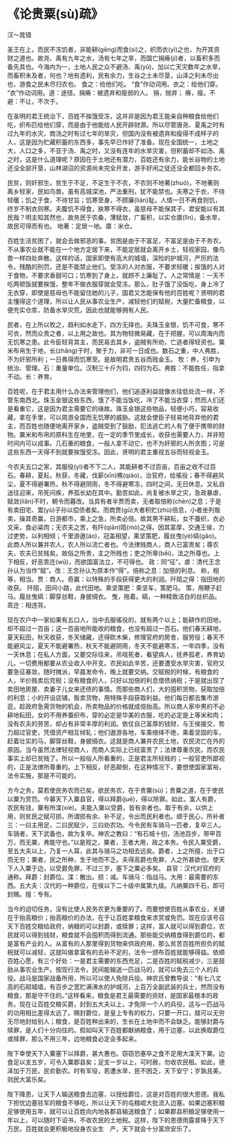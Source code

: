 # 《论贵粟(sù)疏》

<span class="r">汉～晁错

<link href="../../css/style.css" rel="stylesheet" type="text/css" />

<div class="p">

圣王在上，而民不冻饥者，非能耕(gēng)而食(sì)之，织而衣(yì)之也，为开其资财之道也。故尧、禹有九年之水，汤有七年之旱，而国亡捐瘠(jí)者，以畜积多而备先具也。今海内为一，土地人民之众不避汤、禹(yǔ)，加以亡天灾数年之水旱，而畜积未及者，何也？地有遗利，民有余力，生谷之土未尽垦，山泽之利未尽出也，游食之民未尽归农也。
<span class="comment">
食之：给他们吃。 “食”作动词用。衣之：给他们穿。 “衣”作动词用。道：途径。捐瘠：被遗弃和瘦弱的人。 捐，抛弃； 瘠，瘦。不避：不让，不次于。
</span>

<div class="translation">

在圣明的君王统治下，百姓不挨饿受冻，这并非是因为君王能亲自种粮食给他们吃，织布匹给他们穿，而是由于他能给人民开辟财源。所以尽管唐尧、夏禹之时有过九年的水灾，商汤之时有过七年的旱灾，但国内没有被遗弃和瘦得不成样子的人，这是因为贮藏积蓄的东西多，事先早已作好了准备。现在全国统一，土地之大，人口之多，不亚于汤、禹之时，又没有连年的水旱灾害，但积蓄却不如汤、禹之时，这是什么道理呢？原因在于土地还有潜力，百姓还有余力，能长谷物的土地还没全部开垦，山林湖沼的资源尚未完全开发，游手好闲之徒还没全都回乡务农。

</div>

民贫，则奸邪生。贫生于不足，不足生于不农，不农则不地著(zhuó)，不地著则离乡轻家，民如鸟兽。虽有高城深池，严法重刑，犹不能禁也。夫寒之于衣，不待轻暖；饥之于食，不待甘旨；饥寒至身，不顾廉(lián)耻。人情一日不再食则饥，终岁不制衣则寒。夫腹饥不得食，肤寒不得衣，虽慈母不能保其子，君安能以有其民哉？明主知其然也，故务民于农桑，薄赋敛，广畜积，以实仓廪(lǐn)，备水旱， 故民可得而有也。
<span class="comment">
地著：定居一地。廪：米仓。
</span>

<div class="translation">

百姓生活贫困了，就会去做邪恶的事。贫困是由于不富足，不富足是由于不务农，不从事农业就不能在一个地方定居下来，不能定居就会离开乡土，轻视家园，像鸟兽一样四处奔散。这样的话，国家即使有高大的城墙，深险的护城河，严厉的法令，残酷的刑罚，还是不能禁止他们。受冻的人对衣服，不要求轻暖；挨饿的人对于食物，不要求香甜可口；饥寒到了身上，就顾不上廉耻了。人之常情是：一天不吃两顿饭就要挨饿，整年不做衣服穿就会受冻。那么，肚子饿了没饭吃，身上冷了无衣穿，即使是慈母也不能留住她的儿子，国君又怎能保有他的百姓呢？贤明的君主懂得这个道理，所以让人民从事农业生产，减轻他们的赋税，大量贮备粮食，以便充实仓库，防备水旱灾荒，因此也就能够拥有人民。

</div>

民者，在上所以牧之，趋利如水走下，四方无择也。夫珠玉金银，饥不可食，寒不可衣，然而众贵之者，以上用之故也。其为物轻微易藏，在于把握，可以周海内而无饥寒之患。此令臣轻背其主，而民易去其乡，盗贼有所劝，亡逃者得轻资也。粟米布帛生于地，长(zhǎng)于时，聚于力，非可一日成也。数石之重，中人弗胜，不为奸邪所利；一日弗得而饥寒至。是故明君贵五谷而贱金玉。
<span class="comment">
牧：养，引申为统治、管理。石：重量单位。汉制三十斤为钧，四钧为石。弗胜：不能胜任，指拿不动。长：养育。
</span>

<div class="translation">


百姓呢，在于君主用什么办法来管理他们，他们追逐利益就像水往低处流一样，不管东南西北。珠玉金银这些东西，饿了不能当饭吃，冷了不能当衣穿；然而人们还是看重它，这是因为君主需要它的缘故。珠玉金银这些物品，轻便小巧，容易收藏，拿在手里，可以周游全国而无饥寒的威胁。这就会使臣子轻易地背弃他的君主，而百姓也随便地离开家乡，盗贼受到了鼓励，犯法逃亡的人有了便于携带的财物。粟米和布帛的原料生在地里，在一定的季节里成长，收获也需要人力，并非短时间内可以成事。几石重的粮食，一般人拿不动它，也不为奸邪的人所贪图；可是这些东西一天得不到就要挨饿受冻。因此，贤明的君主重视五谷而轻视金玉。

</div>

今农夫五口之家，其服役(yì)者不下二人，其能耕者不过百亩，百亩之收不过百石。春耕，夏耘，秋获，冬藏，伐薪(xīn)樵(qiáo)，治官府，给徭役；春不得避风尘，夏不得避署热，秋不得避阴雨，冬不得避寒冻，四时之间，无日休息。又私自送往迎来，吊死问疾，养孤长幼在其中。勤苦如此，尚复被水旱之灾，急政暴虐，赋敛(liǎn)不时，朝令而暮改。当具有者半贾而卖，无者取倍称(chèn)之息；于是有卖田宅、鬻(yù)子孙以偿债者矣。而商贾(gǔ)大者积贮(zhù)倍息，小者坐列贩卖，操其奇赢，日游都市，乘上之急，所卖必倍。故其男不耕耘，女不蚕织，衣必文采，食必粱肉；无农夫之苦，有阡(qiān)陌(mò)之得。因其富厚，交通王侯，力过吏势，以利相倾；千里游遨(áo)，冠盖相望，乘坚策肥，履丝曳(yè)缟(gǎo)。此商人所以兼并农人，农人所以流亡者也。今法律贱商人，商人已富贵矣；尊农夫，农夫已贫贱矣。故俗之所贵，主之所贱也；吏之所卑(bēi)，法之所尊也。上下相反，好恶乖迕(wǔ)，而欲国富法立，不可得也。
<span class="comment">
政：同“征”。虐：清代王念孙认为当作“赋”。改：王念孙认为原本作“得”。倍称之息：加倍的利息。 称，相等，相当。贾：商人。奇赢：以特殊的手段获得更大的利润。阡陌之得：指田地的收获。 阡陌，田间小路，此代田地。乘坚策肥：乘坚车，策肥马。 策，用鞭子赶马。履丝曳缟：脚穿丝鞋，身披绸衣。 曳，拖着。缟，一种精致洁白的丝织品。乖迕：相违背。
</span>

<div class="translation">

现在农户中一家如果有五口人，当中去服徭役的，就有两个以上；能耕作的田地，却不超过一百亩；这一百亩地所能收的粮食，也没有超过一百石。他们春天耕地，夏天耘田，秋天收获，冬天储藏，还得砍木柴，修理官府的房舍，服劳役；春天不能避风尘，夏天不能避署热，秋天不能避阴雨，冬天不能避寒冻，一年四季，没有一天休息；在私人方面，又要交际往来，吊唁死者，看望病人，抚养孤老，养育幼儿，一切费用都要从农业收入中开支。农民如此辛苦，还要遭受水旱灾害，官府又要急征暴敛，随时摊派，早晨发命令，晚上就要交纳。交赋税的时候，有粮食的人，半价贱卖后完税；没有粮食的人，只好以加倍的利息借债纳税；于是就出现了卖田地房屋、卖妻子儿女来还债的事情。而那些商人们，大的囤积货物，获取加倍的利息；小的开设店铺，贩卖货物，用特殊手段获取利益。他们每日都去集市游逛，趁政府急需货物的机会，所卖物品的价格就成倍抬高。所以商人家中男的不必耕地耘田，女的不用养蚕织布，穿的必定是华美的衣服，吃的必定是上等米和肉；没有农夫的劳苦，却占有非常丰厚的利润。依仗自己富厚的钱财，与王侯接交，势力超过官吏，凭借资产相互倾轧；他们遨游各地，车乘络绎不绝，乘着坚固的车，赶着壮实的马，脚穿丝鞋，身披绸衣。这就是商人兼并农民土地，农民流亡在外的原因。当今虽然法律轻视商人，而商人实际上已经富贵了；法律尊重农民，而农民事实上却已贫贱了。所以一般俗人所看重的，正是君主所轻贱的；一般官吏所鄙视的，正是法律所尊重的。上下相反，好恶颠倒，在这种情况下，要想使国家富裕，法令实施，那是不可能的。

</div>

方今之务，莫若使民务农而已矣。欲民务农，在于贵粟(sù)；贵粟之道，在于使民以粟为赏罚。今募天下入粟县官，得以拜爵(jué)，得以除罪。如此，富人有爵，农民有钱，粟有所渫(xiè)。夫能入粟以受爵，皆有余者也。取于有余，以供上用，则贫民之赋可损，所谓损有余、补不足，令出而民利者也。顺于民心，所补者三：一曰主用足，二曰民赋少，三曰劝农功。今令民有车骑马一匹者，复卒三人。车骑者，天下武备也，故为复卒。神农之教曰：“有石城十仞，汤池百步，带甲百万，而无粟，弗能守也。”以是观之，粟者，王者大用，政之本务。令民入粟受爵，至五大夫以上，乃复一人耳，此其与骑马之功相去远矣。爵者，上之所擅，出于口而无穷；粟者，民之所种，生于地而不乏。夫得高爵也免罪，人之所甚欲也。使天下人入粟于边，以受爵免罪，不过三岁，塞下之粟必多矣。
<span class="comment">
县官：汉代对官府的通称。拜爵：封爵位。渫：散出。损：减。车骑马：指战马。大用：最需要的东西。五大夫：汉代的一种爵位，在侯以下二十级中属第九级。凡纳粟四千石，即可封赐。擅：专有。
</span>

<div class="translation">

当今的迫切任务，没有比使人民务农更为重要的了。而要想使百姓从事农业，关键在于抬高粮价；抬高粮价的办法，在于让百姓拿粮食来求赏或免罚。现在应该号召天下百姓交粮给政府，纳粮的可以封爵，或赎罪；这样，富人就可以得到爵位，农民就可以得到钱财，粮食就不会囤积而得到流通。那些能交纳粮食得到爵位的，都是富有产业的人。从富有的人那里得到货物来供政府用，那么贫苦百姓所担负的赋税就可以减轻，这就叫做拿富有的去补不足的，法令一颁布百姓就能够得益。依顺百姓心愿，有三个好处：一是君主需要的东西充足，二是百姓的赋税减少，三是鼓励从事农业生产。按现行法令，民间能输送一匹战马的，就可以免去三个人的兵役。战马是国家战备所用，所以可以使人免除兵役。神农氏曾教导说：“有七八丈高的石砌城墙，有百步之宽贮满沸水的护城河，上百万全副武装的兵士，然而没有粮食，那是守不住的。”这样看来，粮食是君王最需要的资财，是国家最根本的政务。现在让百姓交粮买爵，封到五大夫以上，才免除一个人的兵役，这与一匹战马的功用相比差得太远了。赐封爵位，是皇上专有的权力，只要一开口，就可以无穷无尽地封给别人；粮食，是百姓种出来的，生长在土地中而不会缺乏。能够封爵与赎罪，是人们十分向往的。假如叫天下百姓都献纳粮食，用于边塞，以此换取爵位或赎罪，那么不用三年，边地粮食必定会多起来。

</div>

陛下幸使天下入粟塞下以拜爵，甚大惠也。窃窃恐塞卒之食不足用大渫天下粟。边食足以支五岁，可令入粟郡县矣；足支一岁以上，可时赦，勿收农民租。如此，德泽加于万民，民俞勤农。时有军役，若遭水旱，民不困乏，天下安宁；岁孰且美，则民大富乐矣。 

<div class="translation">

陛下降恩，让天下人输送粮食去边塞，以授给爵位，这是对百姓的很大恩德。我私下担忧边塞驻军的粮食不够吃，所以让天下的屯粮崐大批流入边塞。如果边塞积粮足够使用五年，就可以让百姓向内地各郡县输送粮食了；如果郡县积粮足够使用一年以上，可以随时下诏书，不收农民的土地税。这样，陛下的恩德雨露普降于天下万民，百姓就会更积极地投身农业生　产，天下就会十分富庶安乐了。

</div>
